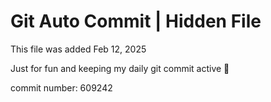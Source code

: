 # Git Auto Commit | Hidden File

This file was added Feb 12, 2025

Just for fun and keeping my daily git commit active 🤪

commit number: 609242
